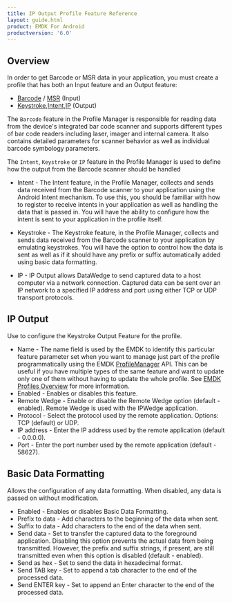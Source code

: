 ```yaml
---
title: IP Output Profile Feature Reference
layout: guide.html
product: EMDK For Android
productversion: '6.0'
---
```


## Overview
In order to get Barcode or MSR data in your application, you must create a profile that has both an Input feature and an Output feature:

* [Barcode](/emdk-for-android/6-0/guide/profiles/profilebarcode) / [MSR](/emdk-for-android/6-0/guide/profiles/profilemsr) (Input)
* [Keystroke](/emdk-for-android/6-0/guide/profiles/profilekeystroke),[Intent](/emdk-for-android/6-0/guide/profiles/profileintent),[IP](/emdk-for-android/6-0/guide/profiles/profileIP) (Output)

The `Barcode` feature in the Profile Manager is responsible for reading data from the device's integrated bar code scanner and supports different types of bar code readers including laser, imager and internal camera. It also contains detailed parameters for scanner behavior as well as individual barcode symbology parameters.

The `Intent`, `Keystroke` or `IP` feature in the Profile Manager is used to define how the output from the Barcode scanner should be handled

* Intent - The Intent feature, in the Profile Manager, collects and sends data received from the Barcode scanner to your application using the Android Intent mechanism. To use this, you should be familiar with how to register to receive intents in your application as well as handling the data that is passed in. You will have the ability to configure how the intent is sent to your application in the profile itself.

* Keystroke - The Keystroke feature, in the Profile Manager, collects and sends data received from the Barcode scanner to your application by emulating keystrokes. You will have the option to control how the data is sent as well as if it should have any prefix or suffix automatically added using basic data formatting.

* IP - IP Output allows DataWedge to send captured data to a host computer via a network connection. Captured data can be sent over an IP network to a specified IP address and port using either TCP or UDP transport protocols.

## IP Output
Use to configure the Keystroke Output Feature for the profile.

* Name - The name field is used by the EMDK to identify this particular feature parameter set when you want to manage just part of the profile programmatically using the EMDK [ProfileManager](/emdk-for-android/6-0/api/ProfileManager) API. This can be useful if you have multiple types of the same feature and want to update only one of them without having to update the whole profile. See [EMDK Profiles Overview](/emdk-for-android/6-0/guide/profile-manager) for more information.
* Enabled - Enables or disables this feature. 
* Remote Wedge - Enable or disable the Remote Wedge option (default - enabled). Remote Wedge is used with the IPWedge application.
* Protocol - Select the protocol used by the remote application. Options: TCP (default) or UDP.
* IP address - Enter the IP address used by the remote application (default - 0.0.0.0).
* Port - Enter the port number used by the remote application (default - 58627).

## Basic Data Formatting 
Allows the configuration of any data formatting. When disabled, any data is passed on without modification.

* Enabled - Enables or disables Basic Data Formatting. 
* Prefix to data - Add characters to the beginning of the data when sent.
* Suffix to data - Add characters to the end of the data when sent.
* Send data - Set to transfer the captured data to the foreground application. Disabling this option prevents the actual data from being transmitted. However, the prefix and suffix strings, if present, are still transmitted even when this option is disabled (default - enabled).
* Send as hex - Set to send the data in hexadecimal format. 
* Send TAB key - Set to append a tab character to the end of the processed data. 
* Send ENTER key - Set to append an Enter character to the end of the processed data. 


















